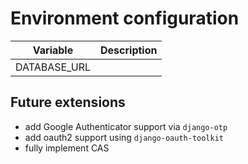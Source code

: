 Environment configuration
=========================

Variable     | Description
-------------|-------------
DATABASE_URL |


Future extensions
-----------------
 * add Google Authenticator support via `django-otp`
 * add oauth2 support using `django-oauth-toolkit`
 * fully implement CAS
